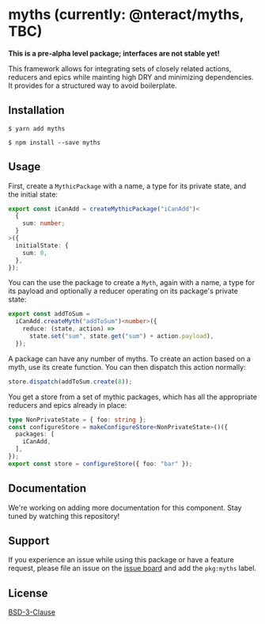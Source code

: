 # myths (currently: @nteract/myths, TBC)

**This is a pre-alpha level package; interfaces are not stable yet!**

This framework allows for integrating sets of closely related actions, reducers and epics while mainting high DRY and minimizing dependencies. It provides for a structured way to avoid boilerplate. 

## Installation

```
$ yarn add myths
```

```
$ npm install --save myths
```

## Usage

First, create a `MythicPackage` with a name, a type for its private state, and the initial state:

```typescript
export const iCanAdd = createMythicPackage("iCanAdd")<
  {
    sum: number;
  }
>({
  initialState: {
    sum: 0,
  },
});
```

You can the use the package to create a `Myth`, again with a name, a type for its payload and optionally a reducer operating on its package's private state:

```typescript
export const addToSum =
  iCanAdd.createMyth("addToSum")<number>({
    reduce: (state, action) =>
      state.set("sum", state.get("sum") + action.payload),
  });
```

A package can have any number of myths. To create an action based on a myth, use its create function. You can then dispatch this action normally:

```typescript
store.dispatch(addToSum.create(8));
```

You get a store from a set of mythic packages, which has all the appropriate reducers and epics already in place:

```typescript
type NonPrivateState = { foo: string };
const configureStore = makeConfigureStore<NonPrivateState>()({
  packages: [
    iCanAdd,
  ],
});
export const store = configureStore({ foo: "bar" });
```

## Documentation

We're working on adding more documentation for this component. Stay tuned by watching this repository!

## Support

If you experience an issue while using this package or have a feature request, please file an issue on the [issue board](https://github.com/nteract/nteract/issues/new/choose) and add the `pkg:myths` label.

## License

[BSD-3-Clause](https://choosealicense.com/licenses/bsd-3-clause/)
